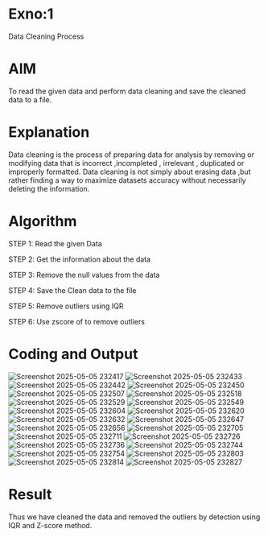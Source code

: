 # Exno:1
Data Cleaning Process

# AIM
To read the given data and perform data cleaning and save the cleaned data to a file.

# Explanation
Data cleaning is the process of preparing data for analysis by removing or modifying data that is incorrect ,incompleted , irrelevant , duplicated or improperly formatted. Data cleaning is not simply about erasing data ,but rather finding a way to maximize datasets accuracy without necessarily deleting the information.

# Algorithm
STEP 1: Read the given Data

STEP 2: Get the information about the data

STEP 3: Remove the null values from the data

STEP 4: Save the Clean data to the file

STEP 5: Remove outliers using IQR

STEP 6: Use zscore of to remove outliers

# Coding and Output
![Screenshot 2025-05-05 232417](https://github.com/user-attachments/assets/a1c00151-46ca-4f65-877d-a9897dffb3c7)
![Screenshot 2025-05-05 232433](https://github.com/user-attachments/assets/41169573-a689-4437-b7ad-0488b2454963)
![Screenshot 2025-05-05 232442](https://github.com/user-attachments/assets/71148681-15e0-4d64-b1fc-56908e651475)
![Screenshot 2025-05-05 232450](https://github.com/user-attachments/assets/a8b76d53-f078-454c-b42a-aa6d116fa166)
![Screenshot 2025-05-05 232507](https://github.com/user-attachments/assets/6fdb0d61-9b7f-4636-92fd-578630f65951)
![Screenshot 2025-05-05 232518](https://github.com/user-attachments/assets/5bfc027f-3cb5-48d9-a86d-dc154b948555)
![Screenshot 2025-05-05 232529](https://github.com/user-attachments/assets/3322d5eb-2184-4954-9fb1-3a8c8dc8f297)
![Screenshot 2025-05-05 232549](https://github.com/user-attachments/assets/1562b311-2ab7-4682-bb7f-cbfa171df6e9)
![Screenshot 2025-05-05 232604](https://github.com/user-attachments/assets/1d0ed686-3fa6-4546-b188-38c9a2de7fd3)
![Screenshot 2025-05-05 232620](https://github.com/user-attachments/assets/e1ded089-aaae-4f74-8e57-dc55028b4aea)
![Screenshot 2025-05-05 232632](https://github.com/user-attachments/assets/08ce2cdc-8a89-432c-8ba1-208e130f49fe)
![Screenshot 2025-05-05 232647](https://github.com/user-attachments/assets/cda7e02a-58b2-4f99-bded-0d1ef8fc4432)
![Screenshot 2025-05-05 232656](https://github.com/user-attachments/assets/7bb2ec2a-ffb3-4f00-8813-0171fd3a7b52)
![Screenshot 2025-05-05 232705](https://github.com/user-attachments/assets/76388aa9-0282-4873-b2b6-5a6ed60672bc)
![Screenshot 2025-05-05 232711](https://github.com/user-attachments/assets/d4ed45f1-d33c-4c89-8bed-f36bda7679a7)
![Screenshot 2025-05-05 232726](https://github.com/user-attachments/assets/98c53b01-9fa7-426a-9423-9a4db225ba2c)
![Screenshot 2025-05-05 232736](https://github.com/user-attachments/assets/ee9e7544-722d-4aa1-904c-d8d4db882ef9)
![Screenshot 2025-05-05 232744](https://github.com/user-attachments/assets/74a538ba-39c9-475e-a8ef-91c8b40b7947)
![Screenshot 2025-05-05 232754](https://github.com/user-attachments/assets/691d3418-33bc-4756-8855-b1789322c4e5)
![Screenshot 2025-05-05 232803](https://github.com/user-attachments/assets/454820e7-48ea-4958-9d4a-9cc70a6d5034)
![Screenshot 2025-05-05 232814](https://github.com/user-attachments/assets/223d9880-1425-4444-82c1-11d3fa163b1c)
![Screenshot 2025-05-05 232827](https://github.com/user-attachments/assets/2987b7fc-4078-440d-b45d-cdd2d30afc12)


# Result
Thus we have cleaned the data and removed the outliers by detection using IQR and Z-score method.
